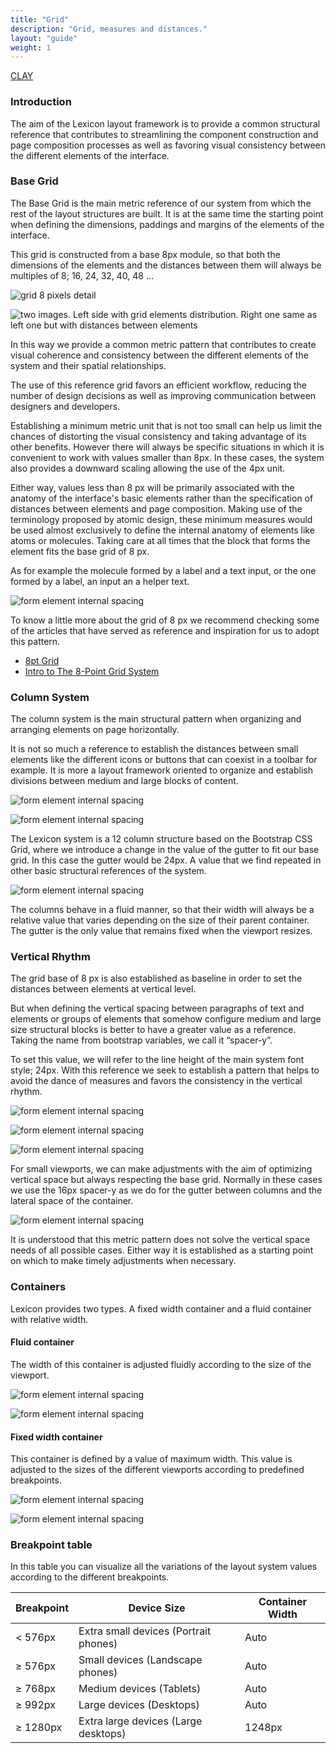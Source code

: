 ```yaml
---
title: "Grid"
description: "Grid, measures and distances."
layout: "guide"
weight: 1
---
```


<a class="label-link label label-warning" href="https://clayui.com/docs/layout/grid.html" target="_blank">CLAY</a>

### Introduction

The aim of the Lexicon layout framework is to provide a common structural reference that contributes to streamlining the component construction and page composition processes as well as favoring visual consistency between the different elements of the interface.

### Base Grid

The Base Grid is the main metric reference of our system from which the rest of the layout structures are built. It is at the same time the starting point when defining the dimensions, paddings and margins of the elements of the interface.

This grid is constructed from a base 8px module, so that both the dimensions of the elements and the distances between them will always be multiples of 8; 16, 24, 32, 40, 48 …

![grid 8 pixels detail](../../../images/screenshots/Grid01.png)

![two images. Left side with grid elements distribution. Right one same as left one but with distances between elements](../../../images/screenshots/Grid02.png)

In this way we provide a common metric pattern that contributes to create visual coherence and consistency between the different elements of the system and their spatial relationships.

The use of this reference grid favors an efficient workflow, reducing the number of design decisions as well as improving communication between designers and developers.

Establishing a minimum metric unit that is not too small can help us limit the chances of distorting the visual consistency and taking advantage of its other benefits. However there will always be specific situations in which it is convenient to work with values ​​smaller than 8px. In these cases, the system also provides a downward scaling allowing the use of the 4px unit.

Either way, values ​​less than 8 px will be primarily associated with the anatomy of the interface's basic elements rather than the specification of distances between elements and page composition. Making use of the terminology proposed by atomic design, these minimum measures would be used almost exclusively to define the internal anatomy of elements like atoms or molecules. Taking care at all times that the block that forms the element fits the base grid of 8 px.

As for example the molecule formed by a label and a text input, or the one formed by a label, an input an a helper text.

![form element internal spacing](../../../images/screenshots/Grid03.png)

To know a little more about the grid of 8 px we recommend checking some of the articles that have served as reference and inspiration for us to adopt this pattern.

* [8pt Grid](https://spec.fm/specifics/8-pt-grid)
* [Intro to The 8-Point Grid System](https://builttoadapt.io/intro-to-the-8-point-grid-system-d2573cde8632)

### Column System

The column system is the main structural pattern when organizing and arranging elements on page horizontally.

It is not so much a reference to establish the distances between small elements like the different icons or buttons that can coexist in a toolbar for example. It is more a layout framework oriented to organize and establish divisions between medium and large blocks of content.

![form element internal spacing](../../../images/screenshots/Grid04.png)

![form element internal spacing](../../../images/screenshots/Grid05.png)

The Lexicon system is a 12 column structure based on the Bootstrap CSS Grid, where we introduce a change in the value of the gutter to fit our base grid. In this case the gutter would be 24px. A value that we find repeated in other basic structural references of the system.

![form element internal spacing](../../../images/screenshots/Grid06.png)

The columns behave in a fluid manner, so that their width will always be a relative value that varies depending on the size of their parent container. The gutter is the only value that remains fixed when the viewport resizes.

### Vertical Rhythm

The grid base of 8 px is also established as baseline in order to set the distances between elements at vertical level.

But when defining the vertical spacing between paragraphs of text and elements or groups of elements that somehow configure medium and large size structural blocks is better to have a greater value as a reference. Taking the name from bootstrap variables, we call it “spacer-y”.

To set this value, we will refer to the line height of the main system font style; 24px. With this reference we seek to establish a pattern that helps to avoid the dance of measures and favors the consistency in the vertical rhythm.

![form element internal spacing](../../../images/screenshots/GridVertRhythm01.png)

![form element internal spacing](../../../images/screenshots/GridVertRhythm02.png)

![form element internal spacing](../../../images/screenshots/GridVertRhythm03.png)

For small viewports, we can make adjustments with the aim of optimizing vertical space but always respecting the base grid. Normally in these cases we use the 16px spacer-y as we do for the gutter between columns and the lateral space of the container.

![form element internal spacing](../../../images/screenshots/GridVertRhythm04.png)

It is understood that this metric pattern does not solve the vertical space needs of all possible cases. Either way it is established as a starting point on which to make timely adjustments when necessary.

### Containers

Lexicon provides two types. A fixed width container and a fluid container with relative width.

#### Fluid container

The width of this container is adjusted fluidly according to the size of the viewport.

![form element internal spacing](../../../images/screenshots/grid_container_fluid.png)

![form element internal spacing](../../../images/screenshots/grid_container_fluid_g.png)

#### Fixed width container

This container is defined by a value of maximum width. This value is adjusted to the sizes of the different viewports according to predefined breakpoints.

![form element internal spacing](../../../images/screenshots/grid_container_fixed.png)

![form element internal spacing](../../../images/screenshots/grid_container_fixed_g.png)

### Breakpoint table

In this table you can visualize all the variations of the layout system values according to the different breakpoints.

| Breakpoint  | Device Size                           | Container Width |
| ----------- | ------------------------------------- | --------------- |
| < 576px     | Extra small devices (Portrait phones) | Auto            |
| &ge; 576px  | Small devices (Landscape phones)      | Auto            |
| &ge; 768px  | Medium devices (Tablets)              | Auto            |
| &ge; 992px  | Large devices (Desktops)              | Auto            |
| &ge; 1280px | Extra large devices (Large desktops)  | 1248px          |
